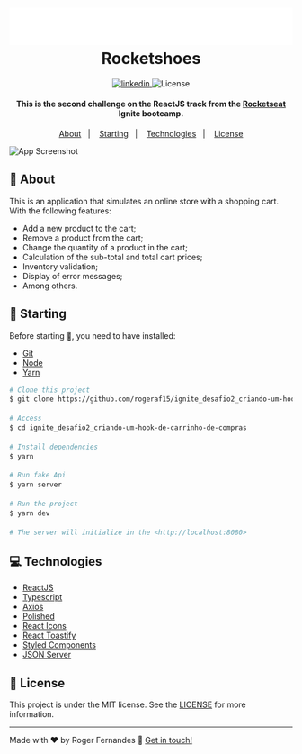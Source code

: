 <h1 align="center">
    <img alt="Rocketshoes" src=".../../src/assets/images/logo.svg" />
    <br>
    Rocketshoes
</h1>

<p align="center">
  <a href="https://www.linkedin.com/in/roger-fernandes-1488841b9/">
    <img alt="linkedin" src="https://img.shields.io/badge/-Roger%20Fernandes-8257E6?style=flat&logo=Linkedin&logoColor=white">
  </a>

  <img alt="License" src="https://img.shields.io/badge/license-MIT-8257E6">
</p>

<h4 align="center">
  This is the second challenge on the ReactJS track from the <a href="https://github.com/Rocketseat/">Rocketseat </a> Ignite bootcamp.
</h4>


<p align="center">
  <a href="#ledger-about">About</a>&nbsp;&nbsp;&nbsp;|&nbsp;&nbsp;&nbsp;
  <a href="#running-starting">Starting</a>&nbsp;&nbsp;&nbsp;|&nbsp;&nbsp;&nbsp;
  <a href="#computer-technologies">Technologies</a>&nbsp;&nbsp;&nbsp;|&nbsp;&nbsp;&nbsp;
  <a href="#memo-license">License</a>
</p>

![App Screenshot](github_assets/screenshot.png)
<!-- <p align="center">
  <a href="" target="_blank">
    <img alt="Demo on Netlify" src="./github_assets/netlify.png">
  </a>
</p> -->

## :ledger: About
This is an application that simulates an online store with a shopping cart. With the following features:

- Add a new product to the cart;
- Remove a product from the cart;
- Change the quantity of a product in the cart;
- Calculation of the sub-total and total cart prices;
- Inventory validation;
- Display of error messages;
- Among others.


## :running: Starting

Before starting :checkered_flag:, you need to have installed:
- [Git](https://git-scm.com) 
- [Node](https://nodejs.org/en/)
- [Yarn](https://classic.yarnpkg.com/en/)

```bash
# Clone this project
$ git clone https://github.com/rogeraf15/ignite_desafio2_criando-um-hook-de-carrinho-de-compras.git

# Access
$ cd ignite_desafio2_criando-um-hook-de-carrinho-de-compras

# Install dependencies
$ yarn

# Run fake Api
$ yarn server

# Run the project
$ yarn dev

# The server will initialize in the <http://localhost:8080>
```

## :computer: Technologies

- [ReactJS](https://reactjs.org/)
- [Typescript](https://www.typescriptlang.org/)
- [Axios](https://github.com/axios/axios)
- [Polished](https://github.com/styled-components/polished)
- [React Icons](https://react-icons.github.io/react-icons)
- [React Toastify](https://github.com/fkhadra/react-toastify)
- [Styled Components](https://github.com/styled-components/styled-components)
- [JSON Server](https://github.com/typicode/json-server)



## :memo: License

This project is under the MIT license. See the [LICENSE](./LICENSE) for more information.

---

Made with ♥ by Roger Fernandes :wave: [Get in touch!](https://www.linkedin.com/in/roger-fernandes-1488841b9/)

